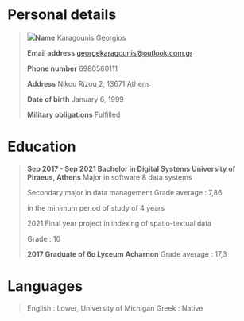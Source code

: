 # Personal details

> ![](media/image1.png)**Name** Karagounis Georgios
> 
> **Email address** <georgekaragounis@outlook.com.gr>
> 
> **Phone number** 6980560111
> 
> **Address** Nikou Rizou 2, 13671 Athens
> 
> **Date of birth** January 6, 1999
> 
> **Military obligations** Fulfilled

# Education

> **Sep 2017 - Sep 2021 Bachelor in Digital Systems University of
> Piraeus, Athens** Major in software & data systems
> 
> Secondary major in data management Grade average : 7,86
> 
> in the minimum period of study of 4 years
> 
> 2021 Final year project in indexing of spatio-textual data
> 
> Grade : 10
> 
> **2017 Graduate of 6o Lyceum Acharnon** Grade average : 17,3

# Languages

> English : Lower, University of Michigan Greek : Native
